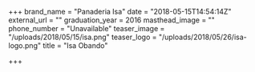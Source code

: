 +++
brand_name = "Panaderia Isa"
date = "2018-05-15T14:54:14Z"
external_url = ""
graduation_year = 2016
masthead_image = ""
phone_number = "Unavailable"
teaser_image = "/uploads/2018/05/15/isa.png"
teaser_logo = "/uploads/2018/05/26/isa-logo.png"
title = "Isa Obando"

+++
